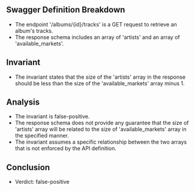 ## Swagger Definition Breakdown
- The endpoint '/albums/{id}/tracks' is a GET request to retrieve an album's tracks.
- The response schema includes an array of 'artists' and an array of 'available_markets'.

## Invariant
- The invariant states that the size of the 'artists' array in the response should be less than the size of the 'available_markets' array minus 1.

## Analysis
- The invariant is false-positive.
- The response schema does not provide any guarantee that the size of 'artists' array will be related to the size of 'available_markets' array in the specified manner.
- The invariant assumes a specific relationship between the two arrays that is not enforced by the API definition.

## Conclusion
- Verdict: false-positive
